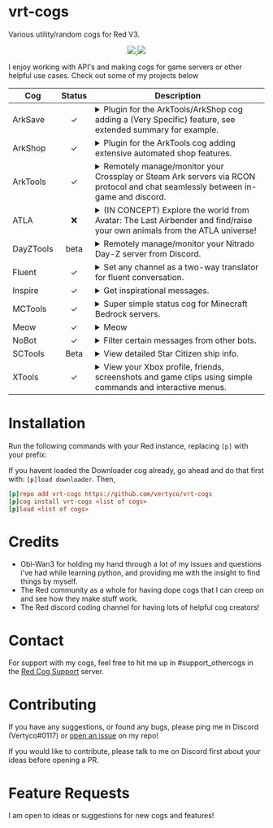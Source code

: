 # vrt-cogs
Various utility/random cogs for Red V3.

<p align="center">
  <a href="https://github.com/Cog-Creators/Red-DiscordBot/tree/V3/develop">
    <img src="https://img.shields.io/badge/Red%20DiscordBot-V3-red.svg">
    </a>
  <a href="https://github.com/Rapptz/discord.py">
    <img src="https://img.shields.io/badge/Discord-py-blue.svg">
    </a>
<p>

I enjoy working with API's and making cogs for game servers or other helpful use cases. Check out some of my projects below

| Cog | Status | Description |
|---|:---:|---|
| ArkSave | ✓ | <details><summary>Plugin for the ArkTools/ArkShop cog adding a (Very Specific) feature, see extended summary for example.</summary> This cog adds just 1 feature to ArkTools/ArkShop, the ability for users to pay credits to append their XUID to a .txt file in the data packs folder. This can be used for hosts that wipe occasionally and want to "sell" data saves so that on wipe day they have the XUID's of everyone that wants their data saved. (Requires BOTH ArkTools and ArkShop cogs)</details> |
| ArkShop | ✓ | <details><summary>Plugin for the ArkTools cog adding extensive automated shop features.</summary> This cog requires the ArkTools cog to function, it adds two types of shops: RCON and DATA shops. The rcon shop uses item blueprint strings to send items directly to the players inventory, while the data shop uses actual file transfer to move and rename pre-made data packs into the server's cluster folder. ArkShop has many other features to help making data packs easier and also includes shop leaderboards and player shop stat commands.</details> |
| ArkTools | ✓ | <details><summary>Remotely manage/monitor your Crossplay or Steam Ark servers via RCON protocol and chat seamlessly between in-game and discord.</summary> This cog comes packed with utility features for overseeing your Ark: Survival Evolved server; Including a status channel, join/leave logs, auto-renaming blacklisted player names, admin command logging with tribe logs, player stat tracking with leaderboards, and a sizeable collection of API tools for crossplay servers hosted from a Gamertag. (This cog is for self-hosted Xbox/PC crossplay or steam servers only, will not work with Nitrado)</details> |
| ATLA | ❌ | <details><summary>(IN CONCEPT) Explore the world from Avatar: The Last Airbender and find/raise your own animals from the ATLA universe!</summary> This cog is still in the concept stage and is NOT intended to be downloaded yet.</details> |
| DayZTools | beta | <details><summary>Remotely manage/monitor your Nitrado Day-Z server from Discord.</summary> Various logging/management features for Day Z: Player join/leave log, server reboots, Killfeed and server status channel with server info.</details> |
| Fluent | ✓ | <details><summary>Set any channel as a two-way translator for fluent conversation.</summary> Set a channel and both languages, if a message is in language 1 it gets converted to language 2 and vice versa using googles free api.</details> |
| Inspire | ✓ | <details><summary>Get inspirational messages.</summary> Super simple cog that replies to certain sad words with positive encouragements, and responds to the [p]inspire command with an inspirational quote using zenquotes.io API. Note: this cog was my very first project just to get the feel for Red so it's not very big and there aren't any plans of expanding it at the moment.</details>|
| MCTools | ✓ | <details><summary>Super simple status cog for Minecraft Bedrock servers.</summary> Displays a status embed showing server version and player count. Only for **Bedrock** dedicated servers since there is already one that supports Java.</details> |
| Meow | ✓ | <details><summary>Meow</summary> Replaces the word "now" with "meow" in someone's latest message, if word doesnt exist in the most recent 2 messages, it sends a random cat unicode emoji. Yall have a good day meow.</details> |
| NoBot | ✓ | <details><summary>Filter certain messages from other bots.</summary> (ONLY checks messages from other bots), Add a bot to be filtered and a key phrase to check for. When that bot sends a message containing that phrase the message will be auto-deleted.</details> |
| SCTools | Beta | <details><summary>View detailed Star Citizen ship info.</summary> Right now there is only one command (scships) that displays detailed info for ships in SC, you can use "[p]scships shipname" to search for a specific ship.</details> |
| XTools | ✓ | <details><summary>View your Xbox profile, friends, screenshots and game clips using simple commands and interactive menus.</summary> Various tools for Xbox using Microsoft's XSAPI. (You will need to register a Microsoft Azure application to use this cog. Type "[p]apiset help" after install for more info)</details> |

# Installation
Run the following commands with your Red instance, replacing `[p]` with your prefix:

If you havent loaded the Downloader cog already, go ahead and do that first with: `[p]load downloader`. Then, 
```ini
[p]repo add vrt-cogs https://github.com/vertyco/vrt-cogs
[p]cog install vrt-cogs <list of cogs>
[p]load <list of cogs>
```

# Credits
- Obi-Wan3 for holding my hand through a lot of my issues and questions i've had while learning python, and providing me with the insight to find things by myself.
- The Red community as a whole for having dope cogs that I can creep on and see how they make stuff work.
- The Red discord coding channel for having lots of helpful cog creators!

# Contact
For support with my cogs, feel free to hit me up in #support_othercogs in the [Red Cog Support](https://discord.gg/GET4DVk) server.

# Contributing
If you have any suggestions, or found any bugs, please ping me in Discord (Vertyco#0117) or [open an issue](https://github.com/vertyco/vrt-cogs/issues) on my repo!

If you would like to contribute, please talk to me on Discord first about your ideas before opening a PR.

# Feature Requests
I am open to ideas or suggestions for new cogs and features!
